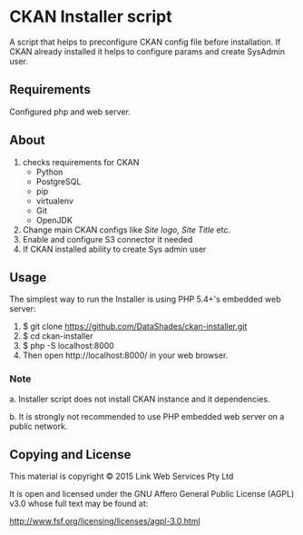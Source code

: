 # CKAN Installer script
A script that helps to preconfigure CKAN config file before installation. If CKAN already installed it helps to configure params and create SysAdmin user.

## Requirements
Configured php and web server.

## About
1.  checks requirements for CKAN
    * Python
    * PostgreSQL
    * pip
    * virtualenv
    * Git
    * OpenJDK
2.  Change main CKAN configs like _Site logo, Site Title_ etc.
3.  Enable and configure S3 connector it needed
4.  If CKAN installed ability to create Sys admin user

## Usage

The simplest way to run the Installer is using PHP 5.4+'s embedded web server:

1.  $ git clone https://github.com/DataShades/ckan-installer.git
2.  $ cd ckan-installer
3.  $ php -S localhost:8000
4.  Then open http://localhost:8000/ in your web browser.


### Note

a.  Installer script does not install CKAN instance and it dependencies.

b.  It is strongly not recommended to use PHP embedded web server on a public network.

## Copying and License
This material is copyright © 2015 Link Web Services Pty Ltd

It is open and licensed under the GNU Affero General Public License (AGPL) v3.0 whose full text may be found at:

http://www.fsf.org/licensing/licenses/agpl-3.0.html
